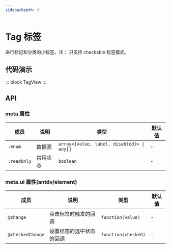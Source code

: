 ```yaml
---
sidebarDepth: 0
---
```


# Tag 标签

进行标记和分类的小标签，注： 只支持 checkable 标签模式。

## 代码演示

::: block
TagView
:::

## API

### meta 属性

| 成员        | 说明     | 类型                            | 默认值 |
| ----------- | -------- | ------------------------------- | ------ |
| `:enum`     | 数据源   | `array<{value, label, disabled}> \| any[]` | -      |
| `:readOnly` | 禁用状态 | `boolean`                       | -      |

### meta.ui 属性(antdv/element)

| 成员             | 说明                     | 类型                | 默认值 |
| ---------------- | ------------------------ | ------------------- | ------ |
| `@change`        | 点击标签时触发的回调     | `function(value)`   | -      |
| `@checkedChange` | 设置标签的选中状态的回调 | `function(checked)` | -      |
